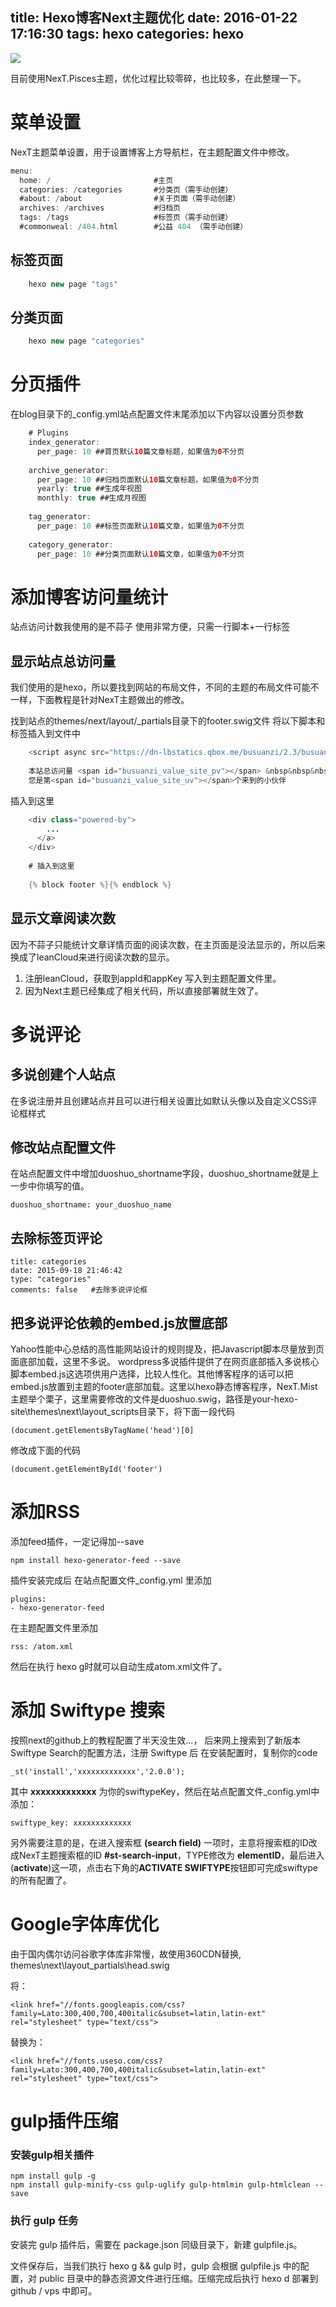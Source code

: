 title: Hexo博客Next主题优化
date: 2016-01-22 17:16:30
tags: hexo
categories: hexo
---

![](http://7xqdqt.com1.z0.glb.clouddn.com/2016%2F03%2F24%2Fhexo.png)

目前使用NexT.Pisces主题，优化过程比较零碎，也比较多，在此整理一下。

# 菜单设置

NexT主题菜单设置，用于设置博客上方导航栏，在主题配置文件中修改。

```	java
menu:  
  home: /                       #主页  
  categories: /categories		#分类页（需手动创建）  
  #about: /about				#关于页面（需手动创建）  
  archives: /archives			#归档页  
  tags: /tags					#标签页（需手动创建）  
  #commonweal: /404.html        #公益 404 （需手动创建）
```
<!--more-->

## 标签页面

```	java
    hexo new page "tags"
```

## 分类页面

```	java
    hexo new page "categories"
```

# 分页插件

在blog目录下的_config.yml站点配置文件末尾添加以下内容以设置分页参数

```	java
	# Plugins
	index_generator:
	  per_page: 10 ##首页默认10篇文章标题，如果值为0不分页
	
	archive_generator:
	  per_page: 10 ##归档页面默认10篇文章标题，如果值为0不分页
	  yearly: true ##生成年视图
	  monthly: true ##生成月视图
	
	tag_generator:
	  per_page: 10 ##标签页面默认10篇文章，如果值为0不分页
	
	category_generator: 
	  per_page: 10 ##分类页面默认10篇文章，如果值为0不分页
```

# 添加博客访问量统计

站点访问计数我使用的是不蒜子
使用非常方便，只需一行脚本+一行标签

## 显示站点总访问量

我们使用的是hexo，所以要找到网站的布局文件，不同的主题的布局文件可能不一样，下面教程是针对NexT主题做出的修改。

找到站点的themes/next/layout/_partials目录下的footer.swig文件
将以下脚本和标签插入到文件中

```	java
	<script async src="https://dn-lbstatics.qbox.me/busuanzi/2.3/busuanzi.pure.mini.js"></script>
	
	本站总访问量 <span id="busuanzi_value_site_pv"></span> &nbsp&nbsp&nbsp
	您是第<span id="busuanzi_value_site_uv"></span>个来到的小伙伴
```

插入到这里

```	java
	<div class="powered-by">
		...
	  </a>
	</div>
	
	# 插入到这里
	
	{% block footer %}{% endblock %}
```

## 显示文章阅读次数

因为不蒜子只能统计文章详情页面的阅读次数，在主页面是没法显示的，所以后来换成了leanCloud来进行阅读次数的显示。
1. 注册leanCloud，获取到appId和appKey 写入到主题配置文件里。  
2. 因为Next主题已经集成了相关代码，所以直接部署就生效了。


# 多说评论

## 多说创建个人站点

在多说注册并且创建站点并且可以进行相关设置比如默认头像以及自定义CSS评论框样式

## 修改站点配置文件

在站点配置文件中增加duoshuo_shortname字段，duoshuo_shortname就是上一步中你填写的值。

	duoshuo_shortname: your_duoshuo_name

## 去除标签页评论

	title: categories
	date: 2015-09-18 21:46:42
	type: "categories"
	comments: false   #去除多说评论框

## 把多说评论依赖的embed.js放置底部

Yahoo性能中心总结的高性能网站设计的规则提及，把Javascript脚本尽量放到页面底部加载，这里不多说。
wordpress多说插件提供了在网页底部插入多说核心脚本embed.js这选项供用户选择，比较人性化。其他博客程序的话可以把embed.js放置到主题的footer底部加载。这里以hexo静态博客程序，NexT.Mist主题举个栗子，这里需要修改的文件是duoshuo.swig，路径是your-hexo-site\themes\next\layout\_scripts目录下，将下面一段代码

	(document.getElementsByTagName('head')[0]

修改成下面的代码

	(document.getElementById('footer')

# 添加RSS

添加feed插件，一定记得加--save

	npm install hexo-generator-feed --save

插件安装完成后 在站点配置文件_config.yml 里添加  

	plugins:  
	- hexo-generator-feed

在主题配置文件里添加  

	rss: /atom.xml

然后在执行 hexo g时就可以自动生成atom.xml文件了。

# 添加 Swiftype 搜索

按照next的github上的教程配置了半天没生效...， 后来网上搜索到了新版本Swiftype Search的配置方法，注册 Swiftype 后 在安装配置时，复制你的code  

	_st('install','xxxxxxxxxxxxx','2.0.0');

其中 **xxxxxxxxxxxxx** 为你的swiftypeKey，然后在站点配置文件_config.yml中添加：

	swiftype_key: xxxxxxxxxxxxx

另外需要注意的是，在进入搜索框 **(search field)** 一项时，主意将搜索框的ID改成NexT主题搜索框的ID **#st-search-input**，TYPE修改为 **elementID**，最后进入(**activate**)这一项，点击右下角的**ACTIVATE SWIFTYPE**按钮即可完成swiftype的所有配置了。

# Google字体库优化

由于国内偶尔访问谷歌字体库非常慢，故使用360CDN替换, themes\next\layout\_partials\head.swig

将：

	<link href="//fonts.googleapis.com/css?family=Lato:300,400,700,400italic&subset=latin,latin-ext" rel="stylesheet" type="text/css">

替换为：

	<link href="//fonts.useso.com/css?family=Lato:300,400,700,400italic&subset=latin,latin-ext" rel="stylesheet" type="text/css">

# gulp插件压缩

### 安装gulp相关插件

	npm install gulp -g  
	npm install gulp-minify-css gulp-uglify gulp-htmlmin gulp-htmlclean --save

### 执行 gulp 任务

安装完 gulp 插件后，需要在 package.json 同级目录下，新建 gulpfile.js。  

文件保存后，当我们执行 hexo g && gulp 时，gulp 会根据 gulpfile.js 中的配置，对 public 目录中的静态资源文件进行压缩。压缩完成后执行 hexo d 部署到 github / vps 中即可。
    